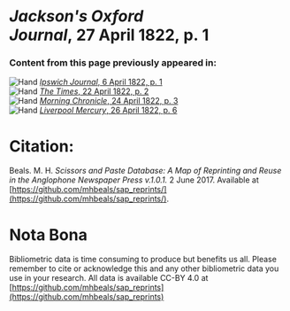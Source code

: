 # *Jackson's Oxford Journal*, 27 April 1822, p. 1  
  
### Content from this page previously appeared in:  
![Hand](http://scissorsandpaste.net/wp-content/uploads/2017/06/smallhandpointer.png) [*Ipswich Journal*, 6 April 1822, p. 1](https://mhbeals.github.io/sap_html/Ipswich-Journal/Ipswich-Journal-6-April-1822-p-1)  
![Hand](http://scissorsandpaste.net/wp-content/uploads/2017/06/smallhandpointer.png) [*The Times*, 22 April 1822, p. 2](https://mhbeals.github.io/sap_html/The-Times/The-Times-22-April-1822-p-2)  
![Hand](http://scissorsandpaste.net/wp-content/uploads/2017/06/smallhandpointer.png) [*Morning Chronicle*, 24 April 1822, p. 3](https://mhbeals.github.io/sap_html/Morning-Chronicle/Morning-Chronicle-24-April-1822-p-3)  
![Hand](http://scissorsandpaste.net/wp-content/uploads/2017/06/smallhandpointer.png) [*Liverpool Mercury*, 26 April 1822, p. 6](https://mhbeals.github.io/sap_html/Liverpool-Mercury/Liverpool-Mercury-26-April-1822-p-6)  


# Citation: 

Beals. M. H. *Scissors and Paste Database: A Map of Reprinting and Reuse in the Anglophone Newspaper Press v.1.0.1.* 2 June 2017. Available at [https://github.com/mhbeals/sap_reprints/](https://github.com/mhbeals/sap_reprints/). 

# Nota Bona

Bibliometric data is time consuming to produce but benefits us all. Please remember to cite or acknowledge this and any other bibliometric data you use in your research. All data is available CC-BY 4.0 at [https://github.com/mhbeals/sap_reprints](https://github.com/mhbeals/sap_reprints)